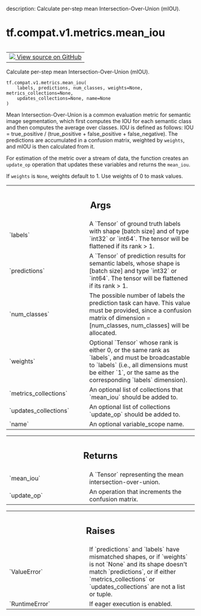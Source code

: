 description: Calculate per-step mean Intersection-Over-Union (mIOU).

<div itemscope itemtype="http://developers.google.com/ReferenceObject">
<meta itemprop="name" content="tf.compat.v1.metrics.mean_iou" />
<meta itemprop="path" content="Stable" />
</div>

# tf.compat.v1.metrics.mean_iou

<!-- Insert buttons and diff -->

<table class="tfo-notebook-buttons tfo-api nocontent" align="left">
<td>
  <a target="_blank" href="https://github.com/tensorflow/tensorflow/blob/r2.2/tensorflow/python/ops/metrics_impl.py#L1102-L1202">
    <img src="https://www.tensorflow.org/images/GitHub-Mark-32px.png" />
    View source on GitHub
  </a>
</td>
</table>



Calculate per-step mean Intersection-Over-Union (mIOU).

<pre class="devsite-click-to-copy prettyprint lang-py tfo-signature-link">
<code>tf.compat.v1.metrics.mean_iou(
    labels, predictions, num_classes, weights=None, metrics_collections=None,
    updates_collections=None, name=None
)
</code></pre>



<!-- Placeholder for "Used in" -->

Mean Intersection-Over-Union is a common evaluation metric for
semantic image segmentation, which first computes the IOU for each
semantic class and then computes the average over classes.
IOU is defined as follows:
  IOU = true_positive / (true_positive + false_positive + false_negative).
The predictions are accumulated in a confusion matrix, weighted by `weights`,
and mIOU is then calculated from it.

For estimation of the metric over a stream of data, the function creates an
`update_op` operation that updates these variables and returns the `mean_iou`.

If `weights` is `None`, weights default to 1. Use weights of 0 to mask values.

<!-- Tabular view -->
 <table class="responsive fixed orange">
<colgroup><col width="214px"><col></colgroup>
<tr><th colspan="2"><h2 class="add-link">Args</h2></th></tr>

<tr>
<td>
`labels`
</td>
<td>
A `Tensor` of ground truth labels with shape [batch size] and of
type `int32` or `int64`. The tensor will be flattened if its rank > 1.
</td>
</tr><tr>
<td>
`predictions`
</td>
<td>
A `Tensor` of prediction results for semantic labels, whose
shape is [batch size] and type `int32` or `int64`. The tensor will be
flattened if its rank > 1.
</td>
</tr><tr>
<td>
`num_classes`
</td>
<td>
The possible number of labels the prediction task can
have. This value must be provided, since a confusion matrix of
dimension = [num_classes, num_classes] will be allocated.
</td>
</tr><tr>
<td>
`weights`
</td>
<td>
Optional `Tensor` whose rank is either 0, or the same rank as
`labels`, and must be broadcastable to `labels` (i.e., all dimensions must
be either `1`, or the same as the corresponding `labels` dimension).
</td>
</tr><tr>
<td>
`metrics_collections`
</td>
<td>
An optional list of collections that `mean_iou`
should be added to.
</td>
</tr><tr>
<td>
`updates_collections`
</td>
<td>
An optional list of collections `update_op` should be
added to.
</td>
</tr><tr>
<td>
`name`
</td>
<td>
An optional variable_scope name.
</td>
</tr>
</table>



<!-- Tabular view -->
 <table class="responsive fixed orange">
<colgroup><col width="214px"><col></colgroup>
<tr><th colspan="2"><h2 class="add-link">Returns</h2></th></tr>

<tr>
<td>
`mean_iou`
</td>
<td>
A `Tensor` representing the mean intersection-over-union.
</td>
</tr><tr>
<td>
`update_op`
</td>
<td>
An operation that increments the confusion matrix.
</td>
</tr>
</table>



<!-- Tabular view -->
 <table class="responsive fixed orange">
<colgroup><col width="214px"><col></colgroup>
<tr><th colspan="2"><h2 class="add-link">Raises</h2></th></tr>

<tr>
<td>
`ValueError`
</td>
<td>
If `predictions` and `labels` have mismatched shapes, or if
`weights` is not `None` and its shape doesn't match `predictions`, or if
either `metrics_collections` or `updates_collections` are not a list or
tuple.
</td>
</tr><tr>
<td>
`RuntimeError`
</td>
<td>
If eager execution is enabled.
</td>
</tr>
</table>

